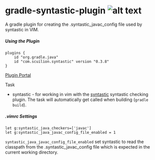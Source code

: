 # gradle-syntastic-plugin ![alt text](https://travis-ci.org/Scuilion/gradle-syntastic-plugin.svg?branch=master)

A gradle plugin for creating the .syntastic_javac_config file used by syntastic in VIM.

##### Using the Plugin
```
plugins {
    id "org.gradle.java"
    id "com.scuilion.syntastic" version "0.3.8"
}
```

[Plugin Portal](https://plugins.gradle.org/plugin/com.scuilion.syntastic)

Task
* syntastic - for working in vim with the [syntastic](https://github.com/scrooloose/syntastic) syntastic checking plugin. The task will automatically get called when building (`gradle build`).

##### .vimrc Settings

```
let g:syntastic_java_checkers=['javac']
let g:syntastic_java_javac_config_file_enabled = 1
```

`syntastic_java_javac_config_file_enabled` set syntastic to read the classpath from the .syntastic_javac_config file which is expected in the current working directory.

